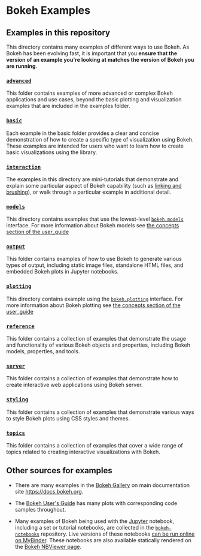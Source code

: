 # Bokeh Examples

## Examples in this repository

This directory contains many examples of different ways to use Bokeh. As Bokeh has been evolving
fast, it is important that you **ensure that the version of an example you're looking at matches
the version of Bokeh you are running**.

### [`advanced`](advanced/)

This folder contains examples of more advanced or complex Bokeh applications and use cases, beyond the basic plotting and visualization examples that are included in the examples folder.

### [`basic`](basic/)

Each example in the basic folder provides a clear and concise demonstration of how to create a specific type of visualization using Bokeh. These examples are intended for users who want to learn how to create basic visualizations using the library.

### [`interaction`](interaction/)

The examples in this directory are mini-tutorials that demonstrate and explain
some  particular aspect of Bokeh capability (such as [linking and
brushing](http://www.infovis-wiki.net/index.php?title=Linking_and_Brushing)),
or walk through a particular example in additional detail.

### [`models`](models/)

This directory contains examples that use the lowest-level
[`bokeh.models`](https://docs.bokeh.org/en/latest/docs/reference/models.html)
interface. For more information about Bokeh models see [the concepts section of
the user_guide](https://docs.bokeh.org/en/latest/docs/user_guide/concepts.html#interfaces)


### [`output`](output/)

This folder contains examples of how to use Bokeh to generate various types of output, including static image files, standalone HTML files, and embedded Bokeh plots in Jupyter notebooks.

### [`plotting`](plotting/)

This directory contains example using the
[`bokeh.plotting`](https://docs.bokeh.org/en/latest/docs/reference/plotting.html)
interface. For more information about Bokeh plotting see [the concepts section of
the user_guide](https://docs.bokeh.org/en/latest/docs/user_guide/concepts.html#interfaces)

### [`reference`](reference/)

This folder contains a collection of examples that demonstrate the usage and functionality of various Bokeh objects and properties, including Bokeh models, properties, and tools.

### [`server`](server/)

This folder contains a collection of examples that demonstrate how to create interactive web applications using Bokeh server.

### [`styling`](styling/)

This folder contains a collection of examples that demonstrate various ways to style Bokeh plots using CSS styles and themes.

### [`topics`](topics/)

This folder contains a collection of examples that cover a wide range of topics related to creating interactive visualizations with Bokeh.


## Other sources for examples

* There are many examples in the [Bokeh Gallery](https://docs.bokeh.org/en/latest/docs/gallery.html) on main documentation site https://docs.bokeh.org.

* The [Bokeh User's Guide](https://docs.bokeh.org/en/latest/docs/user_guide.html) has many plots with corresponding code samples throughout.

* Many examples of Bokeh being used with the [Jupyter](http://jupyter.org) notebook, including a set or tutorial notebooks, are collected in the [`bokeh-notebooks`](https://github.com/bokeh/bokeh-notebooks) repository. Live versions of these notebooks [can be run online on MyBinder](https://mybinder.org/v2/gh/bokeh/bokeh-notebooks/HEAD?labpath=index.ipynb). These notebooks are also available statically rendered on the [Bokeh NBViewer page](http://nbviewer.jupyter.org/github/bokeh/bokeh-notebooks/blob/master/index.ipynb).
